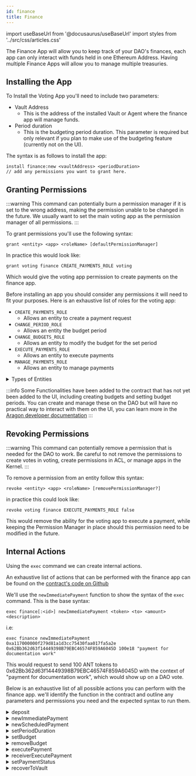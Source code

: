 ```yaml
---
id: finance
title: Finance
---
```

import useBaseUrl from '@docusaurus/useBaseUrl'
import styles from '../src/css/articles.css'

The Finance App will allow you to keep track of your DAO's finances, each app can only interact with funds held in one Ethereum Address. Having multiple Finance Apps will allow you to manage multiple treasuries.


## Installing the App

To Install the Voting App you'll need to include two parameters:
 - Vault Address
    - This is the address of the installed Vault or Agent where the finance app will manage funds.
 - Period duration
    - This is the budgeting period duration. This parameter is required but only relevant if you plan to make use of the budgeting feature (currently not on the UI).

The syntax is as follows to install the app:

```
install finance:new <vaultAddress> <periodDuration> 
// add any permissions you want to grant here.
```

## Granting Permissions

:::warning
This command can potentially burn a permission manager if it is set to the wrong address, making the permission unable to be changed in the future. We usually want to set the main voting app as the permission manager of all permissions.
:::

To grant permissions you'll use the following syntax:

`grant <entity> <app> <roleName> [defaultPermissionManager]`

In practice this would look like:

`grant voting finance CREATE_PAYMENTS_ROLE voting`

Which would give the voting app permission to create payments on the finance app.

Before installing an app you should consider any permissions it will need to fit your purposes. Here is an exhaustive list of roles for the voting app:

- `CREATE_PAYMENTS_ROLE`
    - Allows an entity to create a payment request
- `CHANGE_PERIOD_ROLE`
    - Allows an entity the budget period
- `CHANGE_BUDGETS_ROLE`
    - Allows an entity to modify the budget for the set period
- `EXECUTE_PAYMENTS_ROLE`
    - Allows an entity to execute payments
- `MANAGE_PAYMENTS_ROLE`
    - Allows an entity to manage payments

<details>
<summary>Types of Entities</summary>

There are four eligible entities you can choose from: **App**, **Anyone**, **Token Holders**, **Specified Eth Address**.
- Anyone is expressed as `ANY_ENTITY` and can be any user visiting your DAO with a web wallet.
- Token Holders is expressed as token-manager and is affiliated with your token-managers token. Anyone holding the token-manager's token is inside of this entity.
- Specified Eth Address is expressed as the ETH address starting with `0x`, only this address will be the specified entity.
- App is the internal name of the internal Aragon App installed on your DAO, such as `voting`, `token-manager`, or `agent`.

</details>


:::info
Some Functionalities have been added to the contract that has not yet been added to the UI, including creating budgets and setting budget periods. You can create and manage these on the DAO but will have no practical way to interact with them on the UI, you can learn more in the [Aragon developer documentation](https://hack.aragon.org/docs/guides-custom-deploy#adding-a-vault-and-finance-instance)
:::

## Revoking Permissions

:::warning
 This command can potentially remove a permission that is needed for the DAO to work. Be careful to not remove the permissions to create votes in voting, create permissions in ACL, or manage apps in the Kernel.
:::

To remove a permission from an entity follow this syntax:

`revoke <entity> <app> <roleName> [removePermissionManager?]`

in practice this could look like:

`revoke voting finance EXECUTE_PAYMENTS_ROLE false`

This would remove the ability for the voting app to execute a payment, while keeping the Permission Manager in place should this permission need to be modified in the future.

## Internal Actions

Using the `exec` command we can create internal actions.

An exhaustive list of actions that can be performed with the finance app can be found on the [contract's code on Github](https://github.com/aragon/aragon-apps/blob/master/apps/finance/contracts/Finance.sol)

We'll use the `newImmediatePayment` function to show the syntax of the `exec` command. This is the base syntax:

```
exec finance[:<id>] newImmediatePayment <token> <to> <amount> <description>
```

i.e:

```
exec finance newImmediatePayment 0xa117000000f279d81a1d3cc75430faa017fa5a2e 0x62Bb362d63f14449398B79EBC46574F859A6045D 100e18 "payment for documentation work"
```

This would request to send 100 ANT tokens to 0x62Bb362d63f14449398B79EBC46574F859A6045D with the context of "payment for documentation work", which would show up on a DAO vote.

Below is an exhaustive list of all possible actions you can perform with the finance app. we'll identify the function in the contract and outline any parameters and permissions you need and the expected syntax to run them.

<details><summary>deposit</summary>

This will deposit approved ERC20 or ETH tokens into the vault managed by the finance app.

#### Parameters

- `token` - The address of the token that you wish to deposit. (address)
- `amount` - The amount of tokens you wish to deposit. **Take note of the token's decimal precision**. (uint256)
- `reference` - The reason for the deposit. (string)

#### Permissions

No additional permissions are needed to perform this function.

#### Syntax

`exec finance deposit <token> <amount> <reference>`

</details>

<details><summary>newImmediatePayment</summary>

This will create a new payment submission, requesting tokens held in the finance app's specified vault.

#### Parameters 

- `token` - The address of the token you are requesting payment of. (address)
- `receiver` - The address of the entity that will receive the tokens. (address)
- `amount` - The amount of tokens being requested. **Take note of the token's decimal precision**. (uint256)
- `reference` - The reason for the deposit. (string)

#### Permissions 

The entity creating the action will need the `CREATE_PAYMENTS_ROLE` role.

#### Syntax 

`exec finance newImmediatePayment <token> <receiver> <amount> <reference>`


</details>

<details><summary>newScheduledPayment</summary>

Sets up a recurring payment scheduled for a specified amount of time, at set intervals with a specified token. 

#### Parameters

- `token` - The address of the token you are requesting payment of. (address)
- `receiver` - The address of the entity that will receive the tokens. (address)
- `amount` - The amount of tokens being requested. **Take note of the token's decimal precision**. (uint256)
- `initialPaymentTime` - The timestamp of when the first payment is created. (unint64)
- `interval` - The amount of time that passes between one payment to the next. (uint64)
- `maxExecutions` - The maximum instances a payment can be executed. (uint64)
- `reference` - The reason for the deposit. (string)

#### Permissions 

The entity creating the action will need the `CREATE_PAYMENTS_ROLE` role.

#### Syntax 

`exec finance newImmediatePayment <token> <receiver> <amount> <initialPaymentTime> <interval> <maxExecutions> <reference>`


</details>

<details><summary>setPeriodDuration</summary>

Changes the accounting period duration, used for establishing periodic budgets. 

#### Parameters

- `periodDuration` - The amount of time you want to change the budget duration to. (uint64)

### Permissions

The entity creating the action will need the `CHANGE_PERIOD_ROLE` role.

#### Syntax 

`exec finance setPeriodDuration <periodDuration>`


</details>

<details><summary>setBudget</summary>

This will establish a budget, setting a cap on the amount of a specified token that can be paid out in each period.

#### Parameters 

- `token` - The address of the token you wish to set a budget for. 
- `amount` - The maximum amount of specified tokens that can be paid out within the budget. 

### Permissions

The entity creating the action will need the `CHANGE_BUDGETS_ROLE` role.

### Syntax 

`exec finance setBudget <token> <amount>`


</details>

<details><summary>removeBudget</summary>

Removes any set budget for the specified token.

#### Parameters 

- `token` - The address of the token you wish to remove a budget for. 

### Permissions

The entity creating the action will need the `CHANGE_BUDGETS_ROLE` role.

### Syntax 

`exec finance removeBudget <token> <amount>`


</details>

<details><summary>executePayment</summary>

Execute a pending payment.

#### Parameters

- `paymentId` - The numerical identifier of the pending payment. (uint256)

#### Permissions

The entity that will execute the payment needs the `EXECUTE_PAYMENTS_ROLE` role.

#### Syntax

`exec finance executePayment <paymentId>`


</details>

<details><summary>receiverExecutePayment</summary>

This allows the receipient of the payment to execute it without needing the `EXECUTE_PAYMENTS_ROLE`.

#### Parameters 

- `paymentId` - The numerical identifier of the pending payment. (uint256)

#### Permissions 

There are no permissions needed to execute this function, except that the caller must be the payment recipient address.

#### Syntax

`exec finance receiverExecutePayment <paymentId>`


</details>

<details><summary>setPaymentStatus</summary>

Can activate or disable an established payment. 

#### Parameters

- `paymentId` - The numerical identifier of the payment you wish to change the status of. (uint256)
- `active` - Whether to change the payment status to active (true) or disabled (false). (boolean)

#### Permissions 

The entity that wishes to change the status of a payment will need the `MANAGE_PAYMENTS_ROLE` role.

#### Syntax

`exec finance setPaymentStatus <paymentId> <active>`


</details>

<details><summary>recoverToVault</summary>

Sends the full holdings of a specified token that is held by this contract the vault/agent. This is in case tokens are mistakenly sent to this contract.

#### Parameters 

- `token` - The address of the token you wish to recover to the vault. 

#### Permissions 

No permissions are needed to perform this function.

#### Syntax 

`exec finance recoverToVault <token>`

</details>
